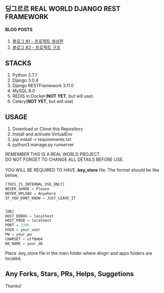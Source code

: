 ## 딩그르르 REAL WORLD DJANGO REST FRAMEWORK

#### BLOG POSTS
1. [블로그 #1 - 프로젝트 생성편](https://dingrr.com/blog/post/rwdrfp-real-world-drf-%ED%94%84%EB%A1%9C%EC%A0%9D%ED%8A%B8-%ED%83%84%EC%83%9D)
2. [블로그 #2 - 프로젝트 구조](https://dingrr.com/blog/post/rwdrfp-%ED%94%84%EB%A1%9C%EC%A0%9D%ED%8A%B8-%EA%B5%AC%EC%A1%B0)


## STACKS
1. Python 3.7.7
2. Django 3.0.4
3. Django RESTFramework 3.11.0
4. MySQL 8.0
5. REDIS in Docker(**NOT YET**, but will use)
6. Celery(**NOT YET**, but will use)



## USAGE
1. Download or Clone this Repository
2. Install and activate VirtualEnv
3. pip install -r requirements.txt
4. python3 manage.py runserver

*REMEMBER*
THIS IS A REAL WORLD PROJECT.<br>
DO NOT FORGET TO CHANGE ALL DETAILS BEFORE USE.<br><br>
YOU WILL BE REQUIRED TO HAVE **.key_store** file. The format should be like below;
```python
[THIS_IS_INTERNAL_USE_ONLY]
NEVER_SHARE = Please
NEVER_UPLOAD = Anywhere
IF_YOU_DONT_KNOW = JUST_LEAVE_IT


[DB]
HOST_DEBUG = localhost
HOST_PROD = localhost
PORT = 3306
USER = your_user
PW = your_pw
CHARSET = utf8mb4
DB_NAME = your_db

```
Place .key_store file in the main folder where dingrr and apps folders are located.


## Any Forks, Stars, PRs, Helps, Suggetions
Thanks! 